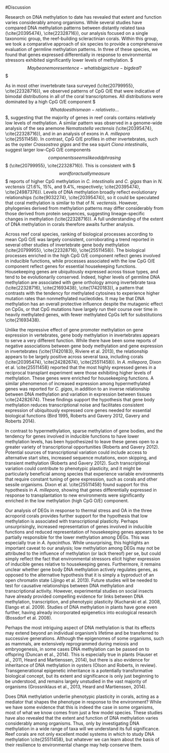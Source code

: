 #Discussion

Research on DNA methylation to date has revealed that extent and function varies considerably among organisms. While several studies have compared DNA methylation patterns between distantly related taxa (\cite{20395474}, \cite{22328716}), our analysis focused on a single taxonomic group, the reef-building scleractinian corals. Within this group, we took a comparative approach of six species to provide a comprehensive evaluation of germline methylation patterns. In three of these species, we found that genes expressed differentially in response to environmental stressors exhibited significantly lower levels of methylation. $$$Maybe one more sentence - what is big picture - big deal?$$$

As in most other invertebrate taxa surveyed (\cite{20799955}, \cite{22328716}), we observed patterns of CpG O/E that were indicative of bimodal distributions in all of the coral transcriptomes. All distributions were dominated by a high CpG O/E component $$$What does this mean- relative to ...$$$, suggesting that the majority of genes in reef corals contains relatively low levels of methylation. A similar pattern was observed in a genome-wide analysis of the sea anemone *Nematostella vectensis* (\cite{20395474}, \cite{22328716}), and in an analysis of exons in *A. millepora* \cite{25511458}. In contrast, CpG O/E profiles in other invertebrates, such as the oyster *Crassostrea gigas* and the sea squirt *Ciona intestinalis*, suggest larger low-CpG O/E components $$components seems like odd phrasing$$$ (\cite{20799955}, \cite{22328716}). This is consistent with $$$word for actually measure$$$ reports of higher CpG methylation in *C. intestinalis* and *C. gigas* than in *N. vectensis* (21.6%, 15%, and 9.4%, respectively; \cite{20395474}, \cite{24987376}). Levels of DNA methylation broadly reflect evolutionary relationships (\cite{9032274}, \cite{20395474}), so it could be speculated that coral methylation is similar to that of *N. vectensis*. However, phylogenies derived from methylation patterns may differ considerably from those derived from protein sequences, suggesting lineage-specific changes in methylation (\cite{22328716}). A full understanding of the extent of DNA methylation in corals therefore awaits further analysis. 

Across reef coral species, ranking of biological processes according to mean CpG O/E was largely consistent, corroborating a trend reported in several other studies of invertebrate gene body methylation (\cite{20799955}, \cite{22328716}, \cite{25511458}). The biological processes enriched in the high CpG O/E component reflect genes involved in inducible functions, while processes associated with the low CpG O/E component reflect genes for essential housekeeping functions. Housekeeping genes are ubiquitously expressed across tissue types, and tend to be evolutionarily conserved. Indeed, higher levels of germline DNA methylation are associated with gene orthology among invertebrate taxa (\cite{22328716}, \cite{21693438}, \cite{17420183}), a pattern that contrasts with the tendency for methylated cytosines to experience higher mutation rates than nonmethylated nucleotides. It may be that DNA methylation has an overall protective influence despite the mutagenic effect on CpGs, or that CpG mutations have largely run their course over time in heavily methylated genes, with fewer methylated CpGs left for substitutions \cite{21693438}. 

Unlike the repressive effect of gene promoter methylation on gene expression in vertebrates, gene body methylation in invertebrates appears to serve a very different function. While there have been some reports of negative associations between gene body methylation and gene expression in invertebrates (\cite{17420183}, Riviere et al. 2013), the relationship appears to be largely positive across several taxa, including corals (\cite{20395474}, \cite{24282674}, \cite{25511458}). In *A. millepora*, Dixon et al. \cite{25511458} reported that the most highly expressed genes in a reciprocal transplant experiment were those exhibiting higher levels of methylation. These genes were enriched for housekeeping functions. A similar phenomenon of increased expression among hypermethylated genes was reported for *C. gigas*, in addition to an inverse relationship between DNA methylation and variation in expression between tissues \cite{24282674}. These findings support the hypothesis that gene body methylation reduces transcriptional noise and facilitates consistent expression of ubiquitously expressed core genes needed for essential biological functions (Bird 1995, Roberts and Gavery 2012, Gavery and Roberts 2014). 

In contrast to hypermethylation, sparse methylation of gene bodies, and the tendency for genes involved in inducible functions to have lower methylation levels, has been hypothesized to leave these genes open to a greater variety of transcriptional opportunities (Roberts and Gavery 2012). Potential sources of transcriptional variation could include access to alternative start sites, increased sequence mutations, exon skipping, and transient methylation (Roberts and Gavery 2012). Such transcriptional variation could contribute to phenotypic plasticity, and it might be particularly beneficial among species that experience variable environments that require constant tuning of gene expression, such as corals and other sessile organisms. Dixon et al. \cite{25511458} found support for this hypothesis in *A. millepora*, showing that genes differentially expressed in response to transplantation to new environments were significantly enriched in the low methylation (high CpG O/E) component. 

Our analysis of DEGs in response to thermal stress and OA in the three acroporid corals provides further support for the hypothesis that low methylation is associated with transcriptional plasticity. Perhaps unsurprisingly, increased representation of genes involved in inducible functions and reduced representation of housekeeping genes appears to be partially responsible for the lower methylation among DEGs. This was especially true in *A. hyacinthus*. While unsurprising, this highlights an important caveat to our analysis; low methylation among DEGs may not be attributed to the influence of methylation (or lack thereof) per se, but could simply reflect the fact that environmental stressors elicit higher expression of inducible genes relative to housekeeping genes. Furthermore, it remains unclear whether gene body DNA methylation actively regulates genes, as opposed to the alternative hypothesis that it is simply a byproduct of an open chromatin state (Jjingo et al. 2013). Future studies will be needed to test for causative relationships between DNA methylation and transcriptional activity. However, experimental studies on social insects have already provided compelling evidence for links between DNA methylation, transcription, and phenotypic plasticity (Kucharski et al. 2008, Elango et al. 2009). Studies of DNA methylation in plants have gone even further, having already incorporated epigenetics into ecological research (Bossdorf et al. 2008).  

Perhaps the most intriguing aspect of DNA methylation is that its effects may extend beyond an individual organism’s lifetime and be transferred to successive generations. Although the epigenomes of some organisms, such as mammals, are extensively reprogrammed during meiosis and embryogenesis, in some cases DNA methylation can be passed on to offspring (Duncan et al., 2014). This is especially true in plants (Hauser et al., 2011, Heard and Martienssen, 2014), but there is also evidence for inheritance of DNA methylation in oysters (Olson and Roberts, in review). Transgenerational epigenetic inheritance is a potentially transformative biological concept, but its extent and significance is only just beginning to be understood, and remains largely unstudied in the vast majority of organisms (Grossniklaus et al., 2013, Heard and Martienssen, 2014). 

Does DNA methylation underlie phenotypic plasticity in corals, acting as a mediator that shapes the phenotype in response to the environment? While we have some evidence that this is indeed the case in some organisms, most of what we know comes from just a few model species. These studies have also revealed that the extent and function of DNA methylation varies considerably among organisms. Thus, only by investigating DNA methylation in a wide range of taxa will we understand its full significance. Reef corals are not only excellent model systems in which to study DNA methylation \cite{25511458}, but whatever we can learn about the basis of their resilience to environmental change may help conserve them. 

    
    
    